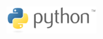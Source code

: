 <h1>
  <img src="https://github.com/joshfarias/Python/raw/main/images/python-logo.png" alt="python logo" height="60">
 </h1>
